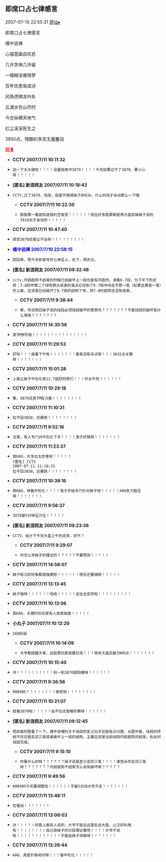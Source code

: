 ## 即席口占七律感言
2007-07-10 22:55:31
[原址▸](http://www.fxgan.com/chan_time/2007_07_12/532.htm)



 即席口占七律感言


 


 缠中说禅


 


 心描意画自欢悲


 几许贪嗔几许疑


 一榻糊涂难得梦


 百年忧患易成诗


 风扬虎啸龙吟处


 云涌水穷山尽时


 今古纵横天地气


 红尘滚滚死生之


 


 


 3850点，残酷的多空无量鏖战


 





<font color='red'>**回复**</font>


- **CCTV 2007/7/11 10:11:32**
- ```
  这一下太关键啦！！！！没量就再冲3870！！！！今天如果过不了3870，要小心呀！！！！！
  ```
- **[匿名] 新浪网友  2007/07/11 10:18:43**
- ```
  CCTV,过了3870，哈哈，就是不晓得妹子的636，什么时间才会动那么一下哦 
  ```
   - **CCTV 2007/7/11 10:22:30**
   - ```
     那股票一看就知道借利空吸货！！！！！！现在好多股票都是等大盘突破妹子说的3919点才会动的！！！！！
     ```
- **CCTV 2007/7/11 10:47:40**
- ```
  感觉3870还是过不去呀！！！！！！！！！
  ```
- **<font color='blue'>缠中说禅 2007/7/10 22:58:15</font>**
- ```
  刚回来，把今天即席写的七律呈上，先下，明天见。
  ```
- **[匿名] 新浪网友  2007/07/11 09:32:48**
- ```
  cctv,内部趋势不结束的时候已经破坏上一段也是有可能的，请看6-7段，为下平下的走势；7-8段中第二个绿色箭头前面的高点已经到了6-7段中间走平那一笔（如果这算是一笔）的上面，应该是已经破坏了6-7段的结构了吧，而7-8的趋势还没有结束。 
  ```
   - **CCTV 2007/7/11 9:38:44**
   - ```
     晕，你没明白妹子说的线段必须线段破坏的意思吗？？？？？？？不是线段的破坏有什么用呀？？？？？？？
     ```
- **CCTV 2007/7/11 14:35:56**
- ```
  真TM惨烈呀！！！！！！！！！！！！！！！
  ```
- **CCTV 2007/7/11 11:29:53**
- ```
  好啦！！！就看下午啦！！！！！！！看有没有买点呀！！！3832点关键呀！！！！！！！
  ```
- **CCTV 2007/7/11 15:01:28**
- ```
  上面让妹子中石化收12.7就好的哥们！！！你太牛啦！！！！！！
  ```
- **CCTV 2007/7/11 10:29:18**
- ```
  晕，3870还真TM有力量！！！！！！！！
  ```
- **CCTV 2007/7/11 11:10:31**
- ```
  拉不回3850，还要跳！！！！！！！！
  ```
- **CCTV 2007/7/11 9:52:16**
- ```
  注意，有人专门对中石化下手！！！！鬼子好狠呀！！！！！！！
  ```
- **CCTV 2007/7/11 11:23:37**
- ```
  我KAO，大爷也太厉害啦！！！！！
  [匿名] CCTV 
  2007-07-11 11:10:31 
  拉不回3850，还要跳！！！！！！！！ 
  ```
- **CCTV 2007/7/11 10:39:16**
- ```
  我KAO，快看中石化！！！！鬼子开始专门针对妹子啦！！！！！400多万股压呀！！！！！！！
  ```
- **CCTV 2007/7/11 9:56:37**
- ```
  3870是5分钟压力位！！！！！
  ```
- **[匿名] 新浪网友  2007/07/11 09:23:36**
- ```
  CCTV，估计下今天大盘上午的走势，好不？ 
  ```
   - **CCTV 2007/7/11 9:29:07**
   - ```
     你怎么学妹子的理论的？？？？？不要预测！！！！！
     ```
- **CCTV 2007/7/11 14:58:07**
- ```
  妹子和汉奸好象都很强硬呀！！！！！！明天还要搞呀！！！！！
  ```
- **CCTV 2007/7/11 13:13:45**
- ```
  妹子强呀！！！！！！哈哈！！！！！这也太突然啦！！！！！！！！！
  ```
- **CCTV 2007/7/11 10:13:06**
- ```
  我KAO，关键时刻总是有人故意砸盘！！！！！
  ```
- **小丸子  2007/07/11 10:12:20**
- ```
  569好弱 
  ```
   - **CCTV 2007/7/11 10:14:09**
   - ```
     大爷都提醒大家，这股票抗跌就要抗涨！！！除非大盘突破3900点！！！！！！！
     ```
- **CCTV 2007/7/11 10:15:40**
- ```
  冲！！！！！！！！！！别一到3870就阳痿呀！！！！！！
  ```
- **CCTV 2007/7/11 9:36:56**
- ```
  000985！！！！！！！！爽死啦！！！！！！！！
  ```
- **CCTV 2007/7/11 10:21:07**
- ```
  就看3870啦！！！！！站不住还是瞎折腾呀！！！！！！
  ```
- **[匿名] 新浪网友  2007/07/11 09:12:45**
- ```
  把前面的图看了一下，缠中说禅的关于线段的定义似乎还是有点问题，从图中看，线段的终结不仅仅是走完三笔或者破坏上一段的结构，主要应该是当前线段内部趋势的结束，到此时线段完成。 
  ```
   - **CCTV 2007/7/11 9:15:10**
   - ```
     你看什么的呀？？？？？？妹子说是至少走完三笔！！！！谁告诉你走完三笔呀？？？？？？？内部趋势不结束怎么会有破坏呀？？？？？
     ```
- **CCTV 2007/7/11 9:49:56**
- ```
  000985今天要调整啦！！！！！！不破5日线大爷不走！！！！！！！
  ```
- **CCTV 2007/7/11 13:48:11**
- ```
  拉锯战！！！！！！！
  ```
- **CCTV 2007/7/11 13:06:03**
- ```
  对！！！！！同意上面有人说的，大爷不能在这里乱说大盘，让汉奸利用啦！！！！！！！！自己按妹子的分段理论看吧！！！！大爷不说啦！！！！！！！！！！！！不能给妹子添麻烦！！！！！！！
  ```
- **CCTV 2007/7/11 13:26:44**
- ```
  KAO，真是针锋相对呀！！！看中石化！！！！！
  ```
